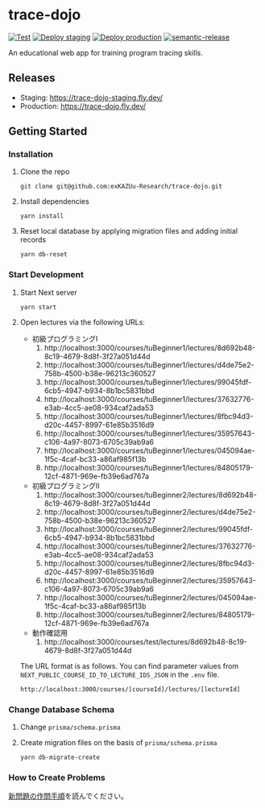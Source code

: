 # trace-dojo

[![Test](https://github.com/exKAZUu-Research/trace-dojo/actions/workflows/test.yml/badge.svg)](https://github.com/exKAZUu-Research/trace-dojo/actions/workflows/test.yml)
[![Deploy staging](https://github.com/exKAZUu-Research/trace-dojo/actions/workflows/deploy-staging.yml/badge.svg)](https://github.com/exKAZUu-Research/trace-dojo/actions/workflows/deploy-staging.yml)
[![Deploy production](https://github.com/exKAZUu-Research/trace-dojo/actions/workflows/deploy-production.yml/badge.svg)](https://github.com/exKAZUu-Research/trace-dojo/actions/workflows/deploy-production.yml)
[![semantic-release](https://img.shields.io/badge/%20%20%F0%9F%93%A6%F0%9F%9A%80-semantic--release-e10079.svg)](https://github.com/semantic-release/semantic-release)

An educational web app for training program tracing skills.

## Releases

- Staging: https://trace-dojo-staging.fly.dev/
- Production: https://trace-dojo.fly.dev/

## Getting Started

### Installation

1. Clone the repo

   ```
   git clone git@github.com:exKAZUu-Research/trace-dojo.git
   ```

1. Install dependencies

   ```
   yarn install
   ```

1. Reset local database by applying migration files and adding initial records

   ```
   yarn db-reset
   ```

### Start Development

1. Start Next server

   ```
   yarn start
   ```

2. Open lectures via the following URLs:
   - 初級プログラミングⅠ
     1. http://localhost:3000/courses/tuBeginner1/lectures/8d692b48-8c19-4679-8d8f-3f27a051d44d
     2. http://localhost:3000/courses/tuBeginner1/lectures/d4de75e2-758b-4500-b38e-96213c360527
     3. http://localhost:3000/courses/tuBeginner1/lectures/99045fdf-6cb5-4947-b934-8b1bc5831bbd
     4. http://localhost:3000/courses/tuBeginner1/lectures/37632776-e3ab-4cc5-ae08-934caf2ada53
     5. http://localhost:3000/courses/tuBeginner1/lectures/8fbc94d3-d20c-4457-8997-61e85b3516d9
     6. http://localhost:3000/courses/tuBeginner1/lectures/35957643-c106-4a97-8073-6705c39ab9a6
     7. http://localhost:3000/courses/tuBeginner1/lectures/045094ae-1f5c-4caf-bc33-a86af985f13b
     8. http://localhost:3000/courses/tuBeginner1/lectures/84805179-12cf-4871-969e-fb39e6ad767a
   - 初級プログラミングⅡ
     1. http://localhost:3000/courses/tuBeginner2/lectures/8d692b48-8c19-4679-8d8f-3f27a051d44d
     2. http://localhost:3000/courses/tuBeginner2/lectures/d4de75e2-758b-4500-b38e-96213c360527
     3. http://localhost:3000/courses/tuBeginner2/lectures/99045fdf-6cb5-4947-b934-8b1bc5831bbd
     4. http://localhost:3000/courses/tuBeginner2/lectures/37632776-e3ab-4cc5-ae08-934caf2ada53
     5. http://localhost:3000/courses/tuBeginner2/lectures/8fbc94d3-d20c-4457-8997-61e85b3516d9
     6. http://localhost:3000/courses/tuBeginner2/lectures/35957643-c106-4a97-8073-6705c39ab9a6
     7. http://localhost:3000/courses/tuBeginner2/lectures/045094ae-1f5c-4caf-bc33-a86af985f13b
     8. http://localhost:3000/courses/tuBeginner2/lectures/84805179-12cf-4871-969e-fb39e6ad767a
   - 動作確認用
     1. http://localhost:3000/courses/test/lectures/8d692b48-8c19-4679-8d8f-3f27a051d44d

   The URL format is as follows.
   You can find parameter values from `NEXT_PUBLIC_COURSE_ID_TO_LECTURE_IDS_JSON` in the `.env` file.

   ```
   http://localhost:3000/courses/[courseId]/lectures/[lectureId]
   ```

### Change Database Schema

1. Change `prisma/schema.prisma`

1. Create migration files on the basis of `prisma/schema.prisma`

   ```
   yarn db-migrate-create
   ```

### How to Create Problems

[新問題の作問手順](./HOW_TO_CREATE_PROBLEMS.md)を読んでください。

